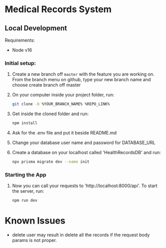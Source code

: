 # Medical Records System

## Local Development

Requirements:

- Node v16

### Initial setup:

1. Create a new branch off `master` with the feature you are working on. From the branch menu on github, type your new branch name and choose create branch off master

2. On your computer inside your project folder, run:

   ```bash
   git clone -b %YOUR_BRANCH_NAME% %REPO_LINK%
   ```

3. Get inside the cloned folder and run:

   ```bash
   npm install
   ```

4. Ask for the .env file and put it beside README.md

5. Change your database user name and password for DATABASE_URL

6. Create a database on your localhost called 'HealthRecordsDB' and run:

   ```bash
   npx prisma migrate dev --name init
   ```

### Starting the App

1. Now you can call your requests to 'http://localhost:8000/api'. To start the server, run:

   ```bash
   npm run dev
   ```

# Known Issues

- delete user may result in delete all the records if the request body params is not proper.
